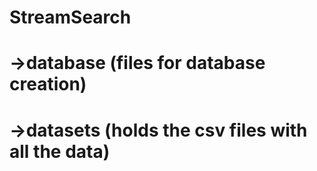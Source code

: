 # StreamSearch
# 
#   ->database (files for database creation)
#
#   ->datasets (holds the csv files with all the data)
#
#
#
#
#
#
#
#
